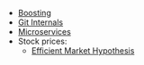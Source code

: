 - [Boosting](https://duffau.github.io/talks/boosting/slides.html) 
- [Git Internals](https://duffau.github.io/talks/git-internals/slides.html)
- [Microservices](https://duffau.github.io/talks/microservices/slides.html)
- Stock prices: 
  - [Efficient Market Hypothesis](https://duffau.github.io/talks/stock-prices-talk/eff-market-hyp/slides.html)